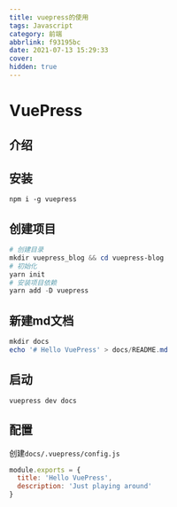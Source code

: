 ```yaml
---
title: vuepress的使用
tags: Javascript
category: 前端
abbrlink: f93195bc
date: 2021-07-13 15:29:33
cover:
hidden: true
---
```


# VuePress

## 介绍

## 安装
`npm i -g vuepress`

## 创建项目

```powershell
# 创建目录
mkdir vuepress_blog && cd vuepress-blog
# 初始化
yarn init
# 安装项目依赖
yarn add -D vuepress
```


## 新建md文档
```powershell
mkdir docs
echo '# Hello VuePress' > docs/README.md
```

## 启动
`vuepress dev docs`


## 配置
创建`docs/.vuepress/config.js`
```js
module.exports = {
  title: 'Hello VuePress',
  description: 'Just playing around'
}
```